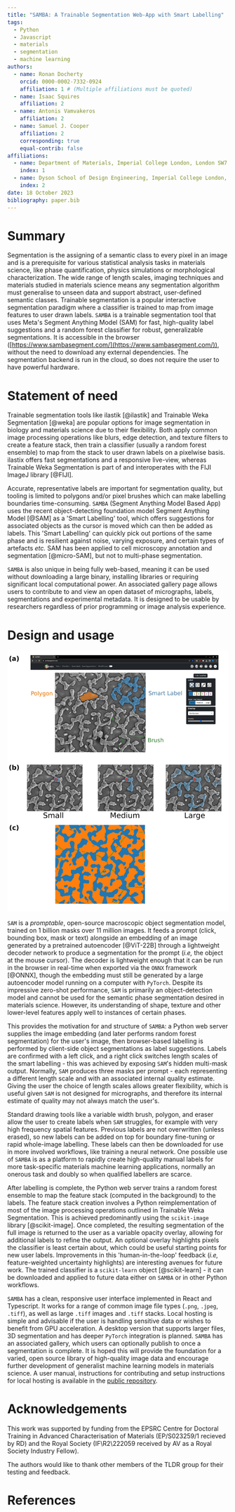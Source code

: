 ```yaml
---
title: "SAMBA: A Trainable Segmentation Web-App with Smart Labelling"
tags:
  - Python
  - Javascript
  - materials
  - segmentation
  - machine learning
authors:
  - name: Ronan Docherty
    orcid: 0000-0002-7332-0924
    affiliation: 1 # (Multiple affiliations must be quoted)
  - name: Isaac Squires
    affiliation: 2
  - name: Antonis Vamvakeros
    affiliation: 2
  - name: Samuel J. Cooper
    affiliation: 2
    corresponding: true
    equal-contrib: false
affiliations:
  - name: Department of Materials, Imperial College London, London SW7 2AZ
    index: 1
  - name: Dyson School of Design Engineering, Imperial College London, London SW7 2DB
    index: 2
date: 18 October 2023
bibliography: paper.bib
---
```


# Summary

Segmentation is the assigning of a semantic class to every pixel in an image and is a prerequisite for various statistical analysis tasks in materials science, like phase quantification, physics simulations or morphological characterization. The wide range of length scales, imaging techniques and materials studied in materials science means any segmentation algorithm must generalise to unseen data and support abstract, user-defined semantic classes. Trainable segmentation is a popular interactive segmentation paradigm where a classifier is trained to map from image features to user drawn labels. `SAMBA` is a trainable segmentation tool that uses Meta's Segment Anything Model (SAM) for fast, high-quality label suggestions and a random forest classifier for robust, generalizable segmentations. It is accessible in the browser ([https://www.sambasegment.com/](https://www.sambasegment.com/)), without the need to download any external dependencies. The segmentation backend is run in the cloud, so does not require the user to have powerful hardware.

# Statement of need

Trainable segmentation tools like ilastik [@ilastik] and Trainable Weka Segmentation [@weka] are popular options for image segmentation in biology and materials science due to their flexibility. Both apply common image processing operations like blurs, edge detection, and texture filters to create a feature stack, then train a classifier (usually a random forest ensemble) to map from the stack to user drawn labels on a pixelwise basis. ilastix offers fast segmentations and a responsive live-view, whereas Trainable Weka Segmentation is part of and interoperates with the FIJI ImageJ library [@FIJI].

Accurate, representative labels are important for segmentation quality, but tooling is limited to polygons and/or pixel brushes which can make labelling boundaries time-consuming. `SAMBA` (Segment Anything Model Based App) uses the recent object-detecting foundation model Segment Anything Model [@SAM] as a 'Smart Labelling' tool, which offers suggestions for associated objects as the cursor is moved which can then be added as labels. This 'Smart Labelling' can quickly pick out portions of the same phase and is resilient against noise, varying exposure, and certain types of artefacts *etc.* SAM has been applied to cell microscopy annotation and segmentation [@micro-SAM], but not to multi-phase segmentation.

`SAMBA` is also unique in being fully web-based, meaning it can be used without downloading a large binary, installing libraries or requiring significant local computational power. An associated gallery page allows users to contribute to and view an open dataset of micrographs, labels, segmentations and experimental metadata. It is designed to be usable by researchers regardless of prior programming or image analysis experience. 

# Design and usage

![**(a)** screenshot of the SAMBA website, displaying the different labelling options including SAM powered 'Smart Labelling'. **(b)** shows how changing the Smart Label region sizes affects the suggested label at the same mouse position (red), giving the user the flexibility to focus on different length scales. **(c)** an example output segmentation of the tool, which can be saved as `.tiff` for later analysis.  \label{fig:gui}](gui.png)

`SAM` is a *promptable*, open-source macroscopic object segmentation model, trained on 1 billion masks over 11 million images. It feeds a prompt (click, bounding box, mask or text) alongside an embedding of an image generated by a pretrained autoencoder [@ViT-22B] through a lightweight decoder network to produce a segmentation for the prompt (*i.e,* the object at the mouse cursor). The decoder is lightweight enough that it can be run in the browser in real-time when exported via the `ONNX` framework [@ONNX], though the embedding must still be generated by a large autoencoder model running on a computer with `PyTorch`. Despite its impressive zero-shot performance, `SAM` is primarily an object-detection model and cannot be used for the semantic phase segmentation desired in materials science. However, its understanding of shape, texture and other lower-level features apply well to instances of certain phases.

This provides the motivation for and structure of `SAMBA`: a Python web server supplies the image embedding (and later performs random forest segmentation) for the user's image, then browser-based labelling is performed by client-side object segmentations as label suggestions. Labels are confirmed with a left click, and a right click switches length scales of the smart labelling - this was achieved by exposing `SAM`'s hidden multi-mask output. Normally, `SAM` produces three masks per prompt - each representing a different length scale and with an associated internal quality estimate. Giving the user the choice of length scales allows greater flexibility, which is useful given `SAM` is not designed for micrographs, and therefore its internal estimate of quality may not always match the user's.

Standard drawing tools like a variable width brush, polygon, and eraser allow the user to create labels when `SAM` struggles, for example with very high frequency spatial features. Previous labels are not overwritten (unless erased), so new labels can be added on top for boundary fine-tuning or rapid whole-image labelling. These labels can then be downloaded for use in more involved workflows, like training a neural network. One possible use of `SAMBA` is as a platform to rapidly create high-quality manual labels for more task-specific materials machine learning applications, normally an onerous task and doubly so when qualified labellers are scarce.

After labelling is complete, the Python web server trains a random forest ensemble to map the feature stack (computed in the background) to the labels. The feature stack creation involves a Python reimplementation of most of the image processing operations outlined in Trainable Weka Segmentation. This is achieved predominantly using the `scikit-image` library [@scikit-image]. Once completed, the resulting segmentation of the full image is returned to the user as a variable opacity overlay, allowing for additional labels to refine the output. An optional overlay highlights pixels the classifier is least certain about, which could be useful starting points for new user labels. Improvements in this 'human-in-the-loop' feedback (*i.e,* feature-weighted uncertainty highlights) are interesting avenues for future work. The trained classifier is a `scikit-learn` object [@scikit-learn] - it can be downloaded and applied to future data either on `SAMBA` or in other Python workflows.

`SAMBA` has a clean, responsive user interface implemented in React and Typescript. It works for a range of common image file types (`.png`, `.jpeg`, `.tiff`), as well as large `.tiff` images and `.tiff` stacks. Local hosting is simple and advisable if the user is handling sensitive data or wishes to benefit from GPU acceleration. A desktop version that supports larger files, 3D segmentation and has deeper `PyTorch` integration is planned. `SAMBA` has an associated gallery, which users can optionally publish to once a segmentation is complete. It is hoped this will provide the foundation for a varied, open source library of high-quality image data and encourage further development of generalist machine learning models in materials science. A user manual, instructions for contributing and setup instructions for local hosting is available in the [public repository](https://github.com/tldr-group/samba-web).

# Acknowledgements

This work was supported by funding from the EPSRC Centre for Doctoral Training in Advanced Characterisation of Materials (EP/S023259/1 recieved by RD) and the Royal Society (IF\\R2\\222059 received by AV as a Royal Society Industry Fellow).

The authors would like to thank other members of the TLDR group for their testing and feedback.

# References

